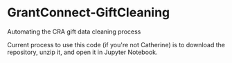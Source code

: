 # GrantConnect-GiftCleaning
Automating the CRA gift data cleaning process

Current process to use this code (if you're not Catherine) is to download the repository, unzip it, and open it in Jupyter Notebook.
